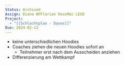 ```yaml
---
Status: Archived
Assign: Diana WFFlorian HoosMäc LEGO
Project:
  - "[[Schlachtplan - Davos]]"
Due: 2024-02-13
---
```

- keine unterschiedlichen Hoodies
- Coaches ziehen die neuen Hoodies sofort an
    - Teilnehmer erst nach dem Ausscheiden anziehen
- Differenzierung am Wettkampf